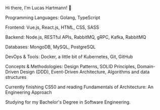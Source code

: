 Hi there, I'm Lucas Hartmann! 👋

Programming Languages: Golang, TypeScript

Frontend: Vue.js, React.js, HTML, CSS, SASS

Backend: Node.js, RESTful APIs, RabbitMQ, gRPC, Kafka, RabbitMQ

Databases: MongoDB, MySQL, PostgreSQL

DevOps & Tools: Docker, a little bit of Kubernetes, Git, GitHub

Concepts & Methodologies: Design Patterns, SOLID Principles, Domain-Driven Design (DDD), Event-Driven Architecture, Algorithms and data structures

Currently finishing CS50 and reading Fundamentals of Architecture: An Engineering Approach

Studying for my Bachelor's Degree in Software Engineering.

